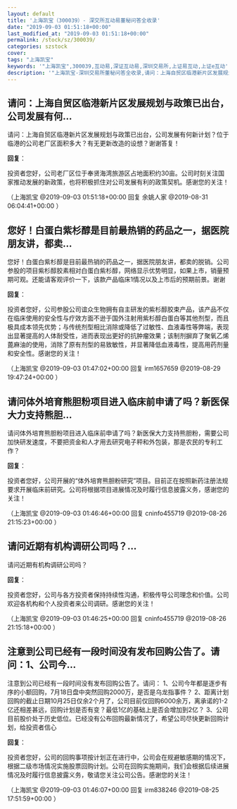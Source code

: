 ```yaml
---
layout: default
title: '上海凯宝（300039）- 深交所互动易董秘问答全收录'
date: "2019-09-03 01:51:18+00:00"
last_modified_at: "2019-09-03 01:51:18+00:00"
permalink: /stock/sz/300039/
categories: szstock
cover: 
tags: "上海凯宝"
keywords: '"上海凯宝",300039,互动易,深证互动易,深圳交易所,上证易互动,上证e互动'
description: '"上海凯宝-深圳交易所董秘问答全收录,请问：上海自贸区临港新片区发展规划与政策已出台，公司发展有何新计划？位于临港的公司老厂区面积多大？有无更新改造的设想？谢谢答复！"'
---
```


## 请问：上海自贸区临港新片区发展规划与政策已出台，公司发展有何...

请问：上海自贸区临港新片区发展规划与政策已出台，公司发展有何新计划？位于临港的公司老厂区面积多大？有无更新改造的设想？谢谢答复！

**回复**：

投资者您好，公司老厂区位于奉贤海湾旅游区占地面积约30亩。公司时刻关注国家推动发展的新政策，也将积极抓住对公司发展有利的政策契机。感谢您的关注！ 

（上海凯宝  @2019-09-03 01:51:18+00:00 回复 余姚人家  @2019-08-31 06:04:41+00:00 ）

## 您好！白蛋白紫杉醇是目前最热销的药品之一，据医院朋友讲，都卖...

您好！白蛋白紫杉醇是目前最热销的药品之一，据医院朋友讲，都卖的脱销。公司参股的项目紫杉醇胶素相对白蛋白紫杉醇，网络显示优势明显，如果上市，销量预期可观。还能请客观评价一下，该款产品临床1情况以及上市后的预期前景。谢谢

**回复**：

投资者您好，公司参股公司谊众生物拥有自主研发的紫杉醇胶束产品，该产品不仅在临床使用的安全性与疗效方面不逊于国外注射用紫杉醇白蛋白等其他剂型，而且极具成本领先优势；与传统剂型相比消除或降低了过敏性、血液毒性等弊端，表现出显著提高的人体耐受性，进而表现出更好的抗肿瘤效果；该制剂摒弃了聚氧乙烯蓖麻油的使用，消除了原有剂型的易致敏性，并显著降低血液毒性，提高用药剂量和安全性。感谢您的关注！ 

（上海凯宝  @2019-09-03 01:47:02+00:00 回复 irm1657659  @2019-08-29 19:47:24+00:00 ）

## 请问体外培育熊胆粉项目进入临床前申请了吗？新医保大力支持熊胆...

请问体外培育熊胆粉项目进入临床前申请了吗？新医保大力支持熊胆粉，需要公司加快研发速度，不要把资金和人才用去研究电子秤和外包装，那是农民的专利工作？

**回复**：

投资者您好，公司开展的“体外培育熊胆粉研究”项目。目前正在按照新药注册法规要求开展临床前研究。公司将根据项目进展情况及时履行信息披露义务，感谢您的关注！ 

（上海凯宝  @2019-09-03 01:46:46+00:00 回复 cninfo455719  @2019-08-26 21:15:23+00:00 ）

## 请问近期有机构调研公司吗？...

请问近期有机构调研公司吗？

**回复**：

投资者您好，公司与各方投资者保持持续性沟通，积极传导公司理念和价值。公司欢迎各机构和个人投资者来公司调研。感谢您的关注！ 

（上海凯宝  @2019-09-03 01:46:25+00:00 回复 cninfo455719  @2019-08-26 21:15:18+00:00 ）

## 注意到公司已经有一段时间没有发布回购公告了。请问：1、公司今...

注意到公司已经有一段时间没有发布回购公告了。请问：
1、公司今年都是逐步有序的小额回购，7月18日盘中突然回购2000万，是否是乌龙指事件？
2、距离计划回购的截止日期10月25日仅余2个月了，公司目前仅回购6000余万，离承诺的1-2亿还相差甚远，回购计划是否有变？最低1亿的基础上是否会增加到2亿？
3、公司目前股价处于历史低位。已经没有公布回购最新情况了，希望公司尽快更新回购计划，给投资者信心

**回复**：

投资者您好，公司的回购事项按计划正在进行中，公司会在规避敏感期的情况下，根据二级市场情况实施股票回购计划。公司在回购实施期间，我们会根据后续进展情况及时履行信息披露义务，敬请您关注公司公告。感谢您的关注！ 

（上海凯宝  @2019-09-03 01:46:07+00:00 回复 irm838246  @2019-08-25 17:51:59+00:00 ）

